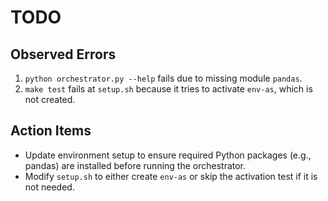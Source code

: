 # TODO

## Observed Errors

1. `python orchestrator.py --help` fails due to missing module `pandas`.
2. `make test` fails at `setup.sh` because it tries to activate `env-as`, which is not created.

## Action Items

- Update environment setup to ensure required Python packages (e.g., pandas) are installed before running the orchestrator.
- Modify `setup.sh` to either create `env-as` or skip the activation test if it is not needed.

